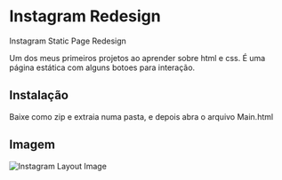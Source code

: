 # Instagram Redesign
Instagram Static Page Redesign

Um dos meus primeiros projetos ao aprender sobre html e css. É uma página estática com alguns botoes para interação.

## Instalação
Baixe como zip e extraia numa pasta, e depois abra o arquivo Main.html

## Imagem
![Instagram Layout Image](https://github.com/user-attachments/assets/119de4f6-f04d-4646-a531-1c567b7e42ab)
